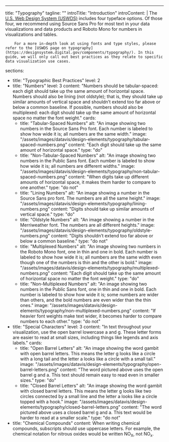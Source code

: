 ---
title: "Typography"
tagline: ""
introTitle: "Introduction"
introContent: | 
        The [U.S. Web Design System (USWDS)](https://designsystem.digital.gov) includes four typeface options. Of those four, we recommend using Source Sans Pro for most text in your data visualizations and data products and Roboto Mono for numbers in visualizations and tables.

        For a more in-depth look at using fonts and type styles, please refer to the [USWDS page on typography](https://designsystem.digital.gov/components/typography/). In this guide, we will only call out best practices as they relate to specific data visualization use cases.
sections:
  - title: "Typographic Best Practices"
    level: 2
  - title: "Numbers"
    level: 3
    content: "Numbers should be tabular-spaced: each digit should take up the same amount of horizontal space. Numbers should also be lining (not oldstyle); that is, they should take up similar amounts of vertical space and shouldn’t extend too far above or below a common baseline. If possible, numbers should also be multiplexed:  each digit should take up the same amount of horizontal space no matter the font weight."
    cards:
    - title: "Tabular-Spaced Numbers"
      alt: "An image showing two numbers in the Source Sans Pro font. Each number is labeled to show how wide it is; all numbers are the same width."
      image: "/assets/images/datavis/design-elements/typography/tabular-spaced-numbers.png"
      content: "Each digit should take up the same amount of horizontal space."
      type: "do"
    - title: "Non-Tabular-Spaced Numbers"
      alt: "An image showing two numbers in the Public Sans font. Each number is labeled to show how wide it is; all numbers are different widths."
      image: "/assets/images/datavis/design-elements/typography/non-tabular-spaced-numbers.png"
      content: "When digits take up different amounts of horizontal space, it makes them harder to compare to one another."
      type: "do not"
    - title: "Lining Numbers"
      alt: "An image showing a number in the Source Sans pro font. The numbers are all the same height."
      image: "/assets/images/datavis/design-elements/typography/lining-numbers.png"
      content: "Digits should take up similar amounts of vertical space."
      type: "do"
    - title: "Oldstyle Numbers"
      alt: "An image showing a number in the Merriweather font. The numbers are all different heights."
      image: "/assets/images/datavis/design-elements/typography/oldstyle-numbers.png"
      content: "Digits shouldn’t extend too far above or below a common baseline."
      type: "do not"
    - title: "Multiplexed Numbers"
      alt: "An image showing two numbers in the Roboto Mono font, one in thin and one in bold. Each number is labeled to show how wide it is; all numbers are the same width even though one of the numbers is thin and the other is bold."
      image: "/assets/images/datavis/design-elements/typography/multiplexed-numbers.png"
      content: "Each digit should take up the same amount of horizontal space no matter the font weight."
      type: "do"
    - title: "Non-Multiplexed Numbers"
      alt: "An image showing two numbers in the Public Sans font, one in thin and one in bold. Each number is labeled to show how wide it is; some numbers are wider than others, and the bold numbers are even wider than the thin ones."
      image: "/assets/images/datavis/design-elements/typography/non-multiplexed-numbers.png"
      content: "If heavier font weights make text wider, it becomes harder to compare numbers to each other."
      type: "do not"
  - title: "Special Characters"
    level: 3
    content: "In text throughout your visualization, use the open barrel lowercase a and g. These letter forms are easier to read at small sizes, including things like legends and axis labels."
    cards:
    - title: "Open Barrel Letters"
      alt: "An image showing the word gambit with open barrel letters. This means the letter g looks like a circle with a long tail and the letter a looks like a circle with a small tail."
      image: "/assets/images/datavis/design-elements/typography/open-barrel-letters.png"
      content: "The word pictured above uses the open barrel g and a. This text should remain easy to read even in smaller sizes."
      type: "do"
    - title: "Closed Barrel Letters"
      alt: "An image showing the word gambit with closed barrel letters. This means the letter g looks like two circles connected by a small line and the letter a looks like a circle topped with a hook."
      image: "/assets/images/datavis/design-elements/typography/closed-barrel-letters.png"
      content: "The word pictured above uses a closed barrel g and a. This text would be harder to read at a smaller scale."
      type: "do not"
  - title: "Chemical Compounds"
    content: When writing chemical compounds, subscripts should use uppercase letters. For example, the chemical notation for nitrous oxides would be written NO<sub>X</sub>, not NO<sub>x</sub>.
